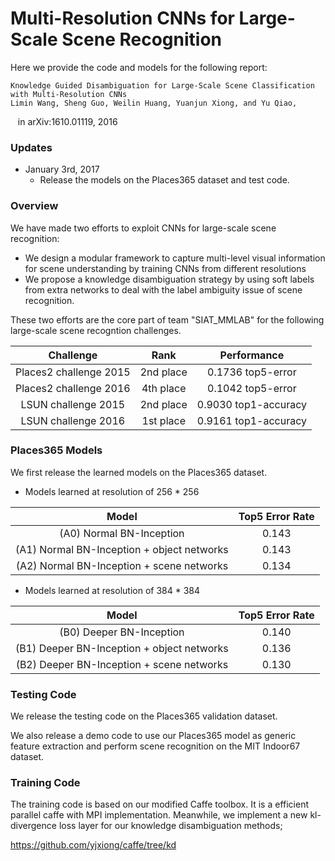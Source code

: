# Multi-Resolution CNNs for Large-Scale Scene Recognition
Here we provide the code and models for the following report:

    Knowledge Guided Disambiguation for Large-Scale Scene Classification with Multi-Resolution CNNs
    Limin Wang, Sheng Guo, Weilin Huang, Yuanjun Xiong, and Yu Qiao, 
    in arXiv:1610.01119, 2016

### Updates
- January 3rd, 2017
  * Release the models on the Places365 dataset and test code.

### Overview
We have made two efforts to exploit CNNs for large-scale scene recognition:
- We design a modular framework to capture multi-level visual information for scene understanding by training CNNs from different resolutions
- We propose a knowledge disambiguation strategy by using soft labels from extra networks to deal with the label ambiguity issue of scene recognition.

These two efforts are the core part of team "SIAT_MMLAB" for the following large-scale scene recogntion challenges.

|        Challenge    | Rank | Performance |
|:-------------------:|:--------------:|:--------------:|
| Places2 challenge 2015 |    2nd place   |    0.1736 top5-error   |
| Places2 challenge 2016 |    4th place   |    0.1042 top5-error   |
| LSUN challenge 2015 |    2nd place   |    0.9030 top1-accuracy   |
| LSUN challenge 2016 |    1st place   |    0.9161 top1-accuracy   |

### Places365 Models
We first release the learned models on the Places365 dataset.
- Models learned at resolution of 256 * 256

|        Model    |  Top5 Error Rate |
|:-------------------:|:--------------:|
| (A0) Normal BN-Inception |    0.143   |
| (A1) Normal BN-Inception + object networks |    0.143   |
| (A2) Normal BN-Inception + scene networks |    0.134   |

- Models learned at resolution of 384 * 384

|        Model    |  Top5 Error Rate |
|:-------------------:|:--------------:|
| (B0) Deeper BN-Inception |    0.140   |
| (B1) Deeper BN-Inception + object networks |    0.136   |
| (B2) Deeper BN-Inception + scene networks |    0.130   |

### Testing Code
We release the testing code on the Places365 validation dataset.

We also release a demo code to use our Places365 model as generic feature extraction and perform scene recognition on the MIT Indoor67 dataset.

### Training Code
The training code is based on our modified Caffe toolbox. It is a efficient parallel caffe with MPI implementation. Meanwhile, we implement a new kl-divergence loss layer for our knowledge disambiguation methods;

https://github.com/yjxiong/caffe/tree/kd

